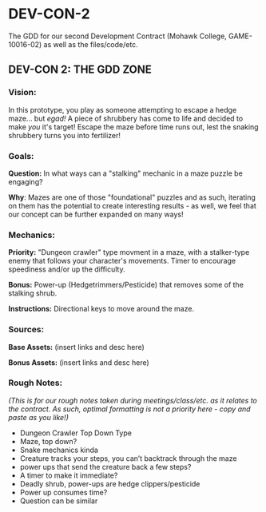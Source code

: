 # DEV-CON-2
The GDD for our second Development Contract (Mohawk College, GAME-10016-02) as well as the files/code/etc.

## DEV-CON 2: THE GDD ZONE

### Vision: 
In this prototype, you play as someone attempting to escape a hedge maze... but *egad!* A piece of shrubbery has come to life and decided to make *you* it's target! Escape the maze before time runs out, lest the snaking shrubbery turns you into fertilizer!

### Goals:

**Question:**
In what ways can a "stalking" mechanic in a maze puzzle be engaging?

**Why**:
Mazes are one of those "foundational" puzzles and as such, iterating on them has the potential to create interesting results - as well, we feel that our concept can be further expanded on many ways!

### Mechanics:

**Priority:** 
"Dungeon crawler" type movment in a maze, with a stalker-type enemy that follows your character's movements. Timer to encourage speediness and/or up the difficulty. 

**Bonus:**
Power-up (Hedgetrimmers/Pesticide) that removes some of the stalking shrub. 

**Instructions:** Directional keys to move around the maze. 

### Sources:

**Base Assets:** 
(insert links and desc here)

**Bonus Assets:** 
(insert links and desc here)

### Rough Notes:
*(This is for our rough notes taken during meetings/class/etc. as it relates to the contract. As such, optimal formatting is not a priority here - copy and paste as you like!)*

- Dungeon Crawler Top Down Type
- Maze, top down? 
- Snake mechanics kinda
- Creature tracks your steps, you can’t backtrack through the maze 
- power ups that send the creature back a few steps?
- A timer to make it immediate?
- Deadly shrub, power-ups are hedge clippers/pesticide 
- Power up consumes time?
- Question can be similar 
